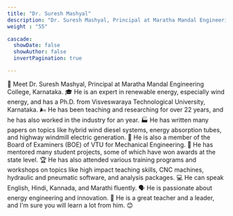 ```yaml
---
title: "Dr. Suresh Mashyal"
description: "Dr. Suresh Mashyal, Principal at Maratha Mandal Engineering College"
weight : "55"

cascade:
  showDate: false
  showAuthor: false
  invertPagination: true

---
```


👋 Meet Dr. Suresh Mashyal, Principal at Maratha Mandal Engineering College, Karnataka. 🎓 He is an expert in renewable energy, especially wind energy, and has a Ph.D. from Visveswaraya Technological University, Karnataka. 🌬️ He has been teaching and researching for over 22 years, and he has also worked in the industry for an year. 🏭 He has written many papers on topics like hybrid wind diesel systems, energy absorption tubes, and highway windmill electric generation. 📝 He is also a member of the Board of Examiners (BOE) of VTU for Mechanical Engineering. 🏅 He has mentored many student projects, some of which have won awards at the state level. 🏆 He has also attended various training programs and workshops on topics like high impact teaching skills, CNC machines, hydraulic and pneumatic software, and analysis packages. 💻 He can speak English, Hindi, Kannada, and Marathi fluently. 🗣️ He is passionate about energy engineering and innovation. 🔋 He is a great teacher and a leader, and I'm sure you will learn a lot from him. 😊
